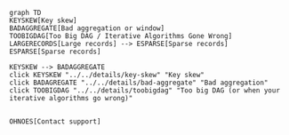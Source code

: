 ```mermaid
graph TD
KEYSKEW[Key skew]
BADAGGREGATE[Bad aggregation or window]
TOOBIGDAG[Too Big DAG / Iterative Algorithms Gone Wrong]
LARGERECORDS[Large records] --> ESPARSE[Sparse records]
ESPARSE[Sparse records]

KEYSKEW --> BADAGGREGATE
click KEYSKEW "../../details/key-skew" "Key skew"
click BADAGREGATE "../../details/bad-aggregate" "Bad aggregation"
click TOOBIGDAG "../../details/toobigdag" "Too big DAG (or when your iterative algorithms go wrong)"


OHNOES[Contact support]
```
<!-- two lines up is a special cell which ends the import into the "root" graph.-->
